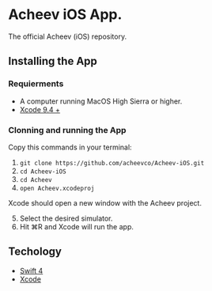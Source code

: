 # Acheev iOS App.

The official Acheev (iOS) repository.

## Installing the App

### Requierments

- A computer running MacOS High Sierra or higher.
- [Xcode 9.4 +](https://developer.apple.com/xcode/downloads/)

### Clonning and running the App

Copy this commands in your terminal:
1. `git clone https://github.com/acheevco/Acheev-iOS.git`
2. `cd Acheev-iOS`
3. `cd Acheev`
4. `open Acheev.xcodeproj`

Xcode should open a new window with the Acheev project.

5. Select the desired simulator. 
6. Hit ⌘R and Xcode will run the app.

## Techology 
- [Swift 4](https://swift.org/about/)
- [Xcode](https://developer.apple.com/xcode/downloads/)


